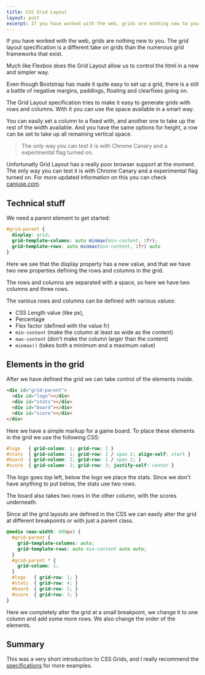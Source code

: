 ```yaml
---
title: CSS Grid Layout
layout: post
excerpt: If you have worked with the web, grids are nothing new to you. The grid layout specification is a different take on grids than the numerous grid frameworks that exist.
---
```

If you have worked with the web, grids are nothing new to you. The grid layout specification is a different take on grids than the numerous grid frameworks that exist.

Much like Flexbox does the Grid Layout allow us to control the html in a new and simpler way.

Even though Bootstrap has made it quite easy to set up a grid, there is a still a battle of negative margins, paddings, floating and clearfixes going on.

The Grid Layout specification tries to make it easy to generate grids with rows and columns. With it you can use the space available in a smart way.

You can easily set a column to a fixed with, and another one to take up the rest of the width available. And you have the same options for height, a row can be set to take up all remaining vertical space.

> The only way you can test it is with Chrome Canary and a experimental flag turned on.

Unfortunatly Grid Layout has a really poor browser support at the moment. The only way you can test it is with Chrome Canary and a experimental flag turned on. For more updated information on this you can check [caniuse.com](http://caniuse.com/#feat=css-grid "CSS Grid on caniuse.com").

## Technical stuff

We need a parent element to get started:

```css
#grid-parent {
  display: grid;
  grid-template-columns: auto minmax(min-content, 1fr);
  grid-template-rows: auto minmax(min-content, 1fr) auto
}
```

Here we see that the display property has a new value, and that we have two new properties defining the rows and columns in the grid.

The rows and columns are separated with a space, so here we have two columns and three rows.

The various rows and columns can be defined with various values:

* CSS Length value (like px),
* Percentage
* Flex factor (defined with the value fr)
* `min-content` (make the column at least as wide as the content)
* `max-content` (don't make the column larger than the content)
* `minmax()` (takes both a minimum and a maximum value)


## Elements in the grid

After we have defined the grid we can take control of the elements inside.

```html
<div id="grid-parent">
  <div id="logo"></div>
  <div id="stats"></div>
  <div id="board"></div>
  <div id="score"></div>
</div>
```

Here we have a simple markup for a game board. To place these elements in the grid we use the following CSS:

```css
#logo   { grid-column: 1; grid-row: 1 }
#stats  { grid-column: 1; grid-row: 2 / span 2; align-self: start }
#board  { grid-column: 2; grid-row: 1 / span 2; }
#score  { grid-column: 2; grid-row: 3; justify-self: center }
```

The logo goes top left, below the logo we place the stats. Since we don't have anything to put below, the stats use two rows.

The board also takes two rows in the other column, with the scores underneath.

Since all the grid layouts are defined in the CSS we can easily alter the grid at different breakpoints or with just a parent class.

```css
@media (max-width: 600px) {
  #grid-parent {
    grid-template-columns: auto;
    grid-template-rows: auto min-content auto auto;
  }
  #grid-parent * {
    grid-column: 1;
  }
  #logo   { grid-row: 1; }
  #stats  { grid-row: 4; }
  #board  { grid-row: 2; }
  #score  { grid-row: 3; }
}
```

Here we completely alter the grid at a small breakpoint, we change it to one column and add some more rows. We also change the order of the elements.



## Summary

This was a very short introduction to CSS Grids, and I really recommend the [specifications](http://www.w3.org/TR/css-grid-1 "The specifications") for more examples.

